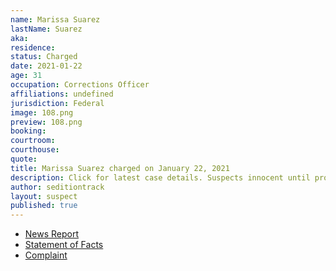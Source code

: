 ```yaml
---
name: Marissa Suarez
lastName: Suarez
aka: 
residence: 
status: Charged
date: 2021-01-22
age: 31
occupation: Corrections Officer
affiliations: undefined
jurisdiction: Federal
image: 108.png
preview: 108.png
booking: 
courtroom: 
courthouse: 
quote: 
title: Marissa Suarez charged on January 22, 2021
description: Click for latest case details. Suspects innocent until proven guilty.
author: seditiontrack
layout: suspect
published: true
---
```

- [News Report](https://www.nj.com/news/2021/01/jail-guard-from-nj-took-time-off-to-riot-in-dc-fbi-says.html)
- [Statement of Facts](https://www.justice.gov/opa/page/file/1359596/download)
- [Complaint](https://www.justice.gov/opa/page/file/1359596/download)
